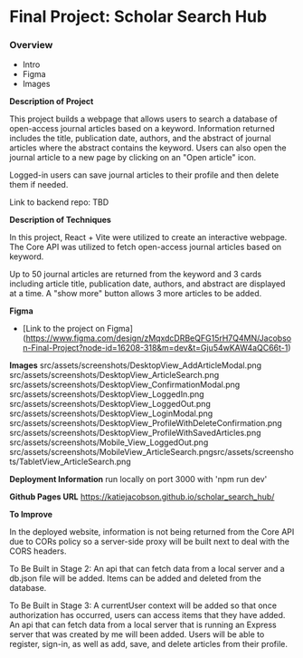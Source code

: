 # Final Project: Scholar Search Hub

### Overview

- Intro
- Figma
- Images

**Description of Project**

This project builds a webpage that allows users to search a database of open-access journal articles based on a keyword. Information returned includes the title, publication date, authors, and the abstract of journal articles where the abstract contains the keyword. Users can also open the journal article to a new page by clicking on an "Open article" icon.

Logged-in users can save journal articles to their profile and then delete them if needed.

Link to backend repo: TBD

**Description of Techniques**

In this project, React + Vite were utilized to create an interactive webpage. The Core API was utilized to fetch open-access journal articles based on keyword.

Up to 50 journal articles are returned from the keyword and 3 cards including article title, publication date, authors, and abstract are displayed at a time. A "show more" button allows 3 more articles to be added.

**Figma**

- [Link to the project on Figma] (https://www.figma.com/design/zMqxdcDRBeQFG15rH7Q4MN/Jacobson-Final-Project?node-id=16208-318&m=dev&t=Gju54wKAW4aQC66t-1)

**Images**
src/assets/screenshots/DesktopView_AddArticleModal.png
src/assets/screenshots/DesktopView_ArticleSearch.png
src/assets/screenshots/DesktopView_ConfirmationModal.png
src/assets/screenshots/DesktopView_LoggedIn.png
src/assets/screenshots/DesktopView_LoggedOut.png
src/assets/screenshots/DesktopView_LoginModal.png
src/assets/screenshots/DesktopView_ProfileWithDeleteConfirmation.png
src/assets/screenshots/DesktopView_ProfileWithSavedArticles.png
src/assets/screenshots/Mobile_View_LoggedOut.png
src/assets/screenshots/MobileView_ArticleSearch.pngsrc/assets/screenshots/TabletView_ArticleSearch.png

**Deployment Information**
run locally on port 3000 with 'npm run dev'

**Github Pages URL**
https://katiejacobson.github.io/scholar_search_hub/

**To Improve**

In the deployed website, information is not being returned from the Core API due to CORs policy so a server-side proxy will be built next to deal with the CORS headers.

To Be Built in Stage 2: An api that can fetch data from a local server and a db.json file will be added. Items can be added and deleted from the database.

To Be Built in Stage 3: A currentUser context will be added so that once authorization has occurred, users can access items that they have added. An api that can fetch data from a local server that is running an Express server that was created by me will been added. Users will be able to register, sign-in, as well as add, save, and delete articles from their profile.
